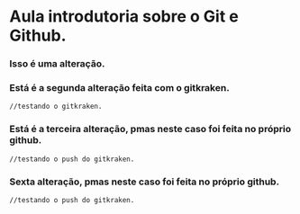 # Aula introdutoria sobre o Git e Github.

### Isso é uma alteração.

### Está é a segunda alteração feita com o gitkraken.

```
//testando o gitkraken.
```

### Está é a terceira alteração, pmas neste caso foi feita no próprio github. 

```
//testando o push do gitkraken.
```

### Sexta alteração, pmas neste caso foi feita no próprio github. 

```
//testando o push do gitkraken.
```
